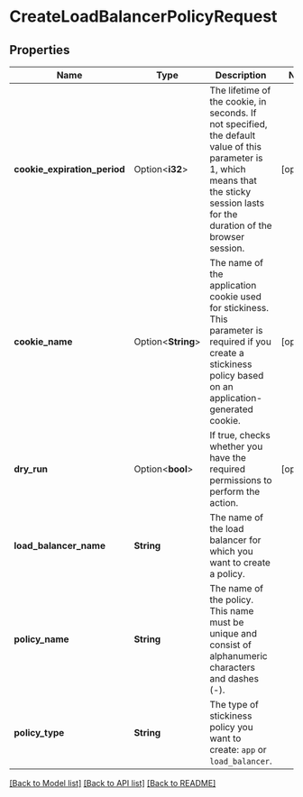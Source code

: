 # CreateLoadBalancerPolicyRequest

## Properties

Name | Type | Description | Notes
------------ | ------------- | ------------- | -------------
**cookie_expiration_period** | Option<**i32**> | The lifetime of the cookie, in seconds. If not specified, the default value of this parameter is 1, which means that the sticky session lasts for the duration of the browser session. | [optional]
**cookie_name** | Option<**String**> | The name of the application cookie used for stickiness. This parameter is required if you create a stickiness policy based on an application-generated cookie. | [optional]
**dry_run** | Option<**bool**> | If true, checks whether you have the required permissions to perform the action. | [optional]
**load_balancer_name** | **String** | The name of the load balancer for which you want to create a policy. | 
**policy_name** | **String** | The name of the policy. This name must be unique and consist of alphanumeric characters and dashes (-). | 
**policy_type** | **String** | The type of stickiness policy you want to create: `app` or `load_balancer`. | 

[[Back to Model list]](../README.md#documentation-for-models) [[Back to API list]](../README.md#documentation-for-api-endpoints) [[Back to README]](../README.md)


